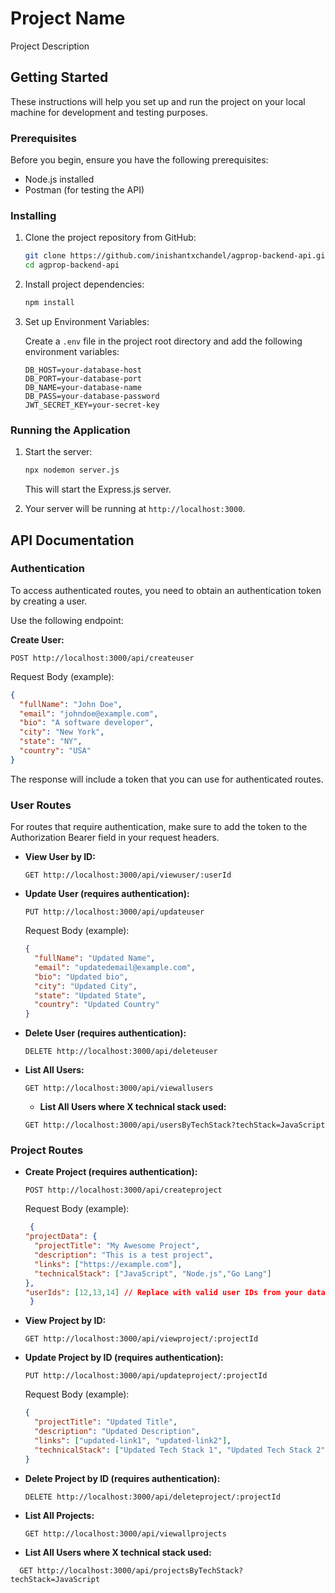 
# Project Name

Project Description

## Getting Started

These instructions will help you set up and run the project on your local machine for development and testing purposes.

### Prerequisites

Before you begin, ensure you have the following prerequisites:

- Node.js installed
- Postman (for testing the API)

### Installing

1. Clone the project repository from GitHub:

   ```bash
   git clone https://github.com/inishantxchandel/agprop-backend-api.git
   cd agprop-backend-api
   ```

2. Install project dependencies:

   ```bash
   npm install
   ```

3. Set up Environment Variables:

   Create a `.env` file in the project root directory and add the following environment variables:

   ```
   DB_HOST=your-database-host
   DB_PORT=your-database-port
   DB_NAME=your-database-name
   DB_PASS=your-database-password
   JWT_SECRET_KEY=your-secret-key
   ```

### Running the Application

1. Start the server:

   ```bash
   npx nodemon server.js
   ```

   This will start the Express.js server.

2. Your server will be running at `http://localhost:3000`.

## API Documentation

### Authentication

To access authenticated routes, you need to obtain an authentication token by creating a user.

 Use the following endpoint:

**Create User:**

```http
POST http://localhost:3000/api/createuser
```

Request Body (example):

```json
{
  "fullName": "John Doe",
  "email": "johndoe@example.com",
  "bio": "A software developer",
  "city": "New York",
  "state": "NY",
  "country": "USA"
}
```

The response will include a token that you can use for authenticated routes.

### User Routes

For routes that require authentication, make sure to add the token to the Authorization Bearer field in your request headers.


- **View User by ID:**

  ```http
  GET http://localhost:3000/api/viewuser/:userId
  ```

- **Update User  (requires authentication):**

  ```http
  PUT http://localhost:3000/api/updateuser
  ```

  Request Body (example):

  ```json
  {
    "fullName": "Updated Name",
    "email": "updatedemail@example.com",
    "bio": "Updated bio",
    "city": "Updated City",
    "state": "Updated State",
    "country": "Updated Country"
  }
  ```

- **Delete User (requires authentication):**

  ```http
  DELETE http://localhost:3000/api/deleteuser
  ```

- **List All Users:**

  ```http
  GET http://localhost:3000/api/viewallusers
  ```

  - **List All Users where X technical stack used:**

  ```http
  GET http://localhost:3000/api/usersByTechStack?techStack=JavaScript
  ```

### Project Routes

- **Create Project (requires authentication):**

  ```http
  POST http://localhost:3000/api/createproject
  ```

  Request Body (example):

  ```json
   {
  "projectData": {
    "projectTitle": "My Awesome Project",
    "description": "This is a test project",
    "links": ["https://example.com"],
    "technicalStack": ["JavaScript", "Node.js","Go Lang"]
  },
  "userIds": [12,13,14] // Replace with valid user IDs from your database
   }
  ```

- **View Project by ID:**

  ```http
  GET http://localhost:3000/api/viewproject/:projectId
  ```

- **Update Project by ID (requires authentication):**

  ```http
  PUT http://localhost:3000/api/updateproject/:projectId
  ```

  Request Body (example):

  ```json
  {
    "projectTitle": "Updated Title",
    "description": "Updated Description",
    "links": ["updated-link1", "updated-link2"],
    "technicalStack": ["Updated Tech Stack 1", "Updated Tech Stack 2"]
  }
  ```

- **Delete Project by ID (requires authentication):**

  ```http
  DELETE http://localhost:3000/api/deleteproject/:projectId
  ```

- **List All Projects:**

  ```http
  GET http://localhost:3000/api/viewallprojects
  ```
 - **List All Users where X technical stack used:**

  ```http
    GET http://localhost:3000/api/projectsByTechStack?techStack=JavaScript
  ```

